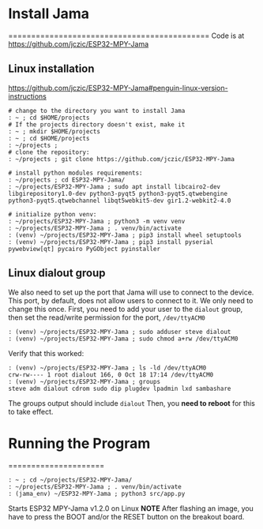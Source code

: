 # Install Jama
============================================
Code is at
https://github.com/jczic/ESP32-MPY-Jama 

## Linux installation
https://github.com/jczic/ESP32-MPY-Jama#penguin-linux-version-instructions

```
# change to the directory you want to install Jama
: ~ ; cd $HOME/projects
# If the projects directory doesn't exist, make it
: ~ ; mkdir $HOME/projects
: ~ ; cd $HOME/projects
: ~/projects ; 
# clone the repository:
: ~/projects ; git clone https://github.com/jczic/ESP32-MPY-Jama

# install python modules requirements:
: ~/projects ; cd ESP32-MPY-Jama/
: ~/projects/ESP32-MPY-Jama ; sudo apt install libcairo2-dev libgirepository1.0-dev python3-pyqt5 python3-pyqt5.qtwebengine python3-pyqt5.qtwebchannel libqt5webkit5-dev gir1.2-webkit2-4.0

# initialize python venv:
: ~/projects/ESP32-MPY-Jama ; python3 -m venv venv
: ~/projects/ESP32-MPY-Jama ; . venv/bin/activate
: (venv) ~/projects/ESP32-MPY-Jama ; pip3 install wheel setuptools
: (venv) ~/projects/ESP32-MPY-Jama ; pip3 install pyserial pywebview[qt] pycairo PyGObject pyinstaller
```
## Linux dialout group
We also need to set up the port that Jama will use to connect to the device. This port, by default, does not allow users to connect to it. 
We only need to change this once. 
First, you need to add your user to the `dialout` group, then set the read/write permission for the port, `/dev/ttyACM0`
```
: (venv) ~/projects/ESP32-MPY-Jama ; sudo adduser steve dialout
: (venv) ~/projects/ESP32-MPY-Jama ; sudo chmod a+rw /dev/ttyACM0
```
Verify that this worked:
```
: (venv) ~/projects/ESP32-MPY-Jama ; ls -ld /dev/ttyACM0
crw-rw---- 1 root dialout 166, 0 Oct 18 17:14 /dev/ttyACM0
: (venv) ~/projects/ESP32-MPY-Jama ; groups
steve adm dialout cdrom sudo dip plugdev lpadmin lxd sambashare
```
The groups output should include `dialout`
Then, you **need to reboot** for this to take effect.

# Running the Program
=====================
```
: ~ ; cd ~/projects/ESP32-MPY-Jama/
: ~/projects/ESP32-MPY-Jama ; . venv/bin/activate
: (jama_env) ~/ESP32-MPY-Jama ; python3 src/app.py 
```
Starts ESP32 MPY-Jama v1.2.0 on Linux
**NOTE** After flashing an image, you have to press the BOOT and/or the RESET button on the breakout board.
